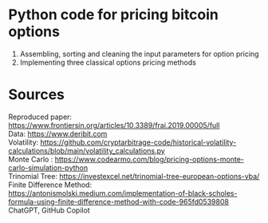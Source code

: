 # Python code for pricing bitcoin options 

1. Assembling, sorting and cleaning the input parameters for option pricing
2. Implementing three classical options pricing methods

# Sources 
Reproduced paper: https://www.frontiersin.org/articles/10.3389/frai.2019.00005/full  \
Data: https://www.deribit.com \
Volatility: https://github.com/cryptarbitrage-code/historical-volatility-calculations/blob/main/volatility_calculations.py  \
Monte Carlo : https://www.codearmo.com/blog/pricing-options-monte-carlo-simulation-python \
Trinomial Tree: https://investexcel.net/trinomial-tree-european-options-vba/ \
Finite Difference Method: https://antonismolski.medium.com/implementation-of-black-scholes-formula-using-finite-difference-method-with-code-965fd0539808  \
ChatGPT, GitHub Copilot
